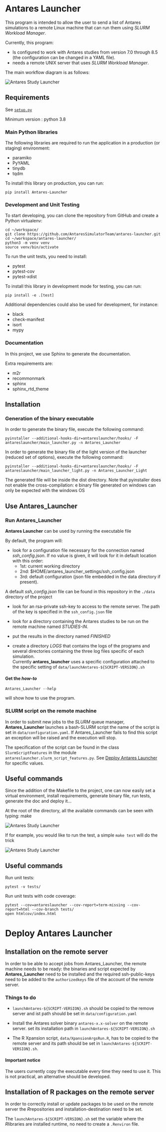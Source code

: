# Antares Launcher

This program is intended to allow the user to send a list of Antares simulations to
a remote Linux machine that can run them using *SLURM Workload Manager*.

Currently, this program:

- Is configured to work with Antares studies from version 7.0 through 8.5
  (the configuration can be changed in a YAML file).
- needs a remote UNIX server that uses *SLURM Workload Manager*.

The main workflow diagram is as follows:

![Antares Study Launcher](https://raw.githubusercontent.com/AntaresSimulatorTeam/antares-launcher/main/doc/source/schema/antares_flow_chart_AS-FINAL-withbranch-wait.png)

## Requirements

See [`setup.py`](https://github.com/AntaresSimulatorTeam/antares-launcher/blob/main/setup.py)

Minimum version : python 3.8

### Main Python libraries

The following libraries are required to run the application in a production (or staging) environment:

- paramiko
- PyYAML
- tinydb
- tqdm

To install this library on production, you can run:

```shell
pip install Antares-Launcher
```

### Development and Unit Testing

To start developing, you can clone the repository from GitHub and create a Python virtualenv:

```shell
cd ~/workspace/
git clone https://github.com/AntaresSimulatorTeam/antares-launcher.git
cd ~/workspace/antares-launcher/
python3 -m venv venv
source venv/bin/activate
```

To run the unit tests, you need to install:

- pytest
- pytest-cov
- pytest-xdist

To install this library in development mode for testing, you can run:

```shell
pip install -e .[test]
```

Additional dependencies could also be used for development, for instance:

- black
- check-manifest
- isort
- mypy

### Documentation

In this project, we use Sphinx to generate the documentation.

Extra requirements are:

- m2r
- recommonmark 
- sphinx
- sphinx_rtd_theme 

## Installation

### Generation of the binary executable

In order to generate the binary file, execute the following command:

```
pyinstaller --additional-hooks-dir=antareslauncher/hooks/ -F antareslauncher/main_launcher.py -n Antares_Launcher
```

In order to generate the binary file of the light version of the launcher (reduced set of options), execute the
following command:

```
pyinstaller --additional-hooks-dir=antareslauncher/hooks/ -F antareslauncher/main_launcher_light.py -n Antares_Launcher_Light
```

The generated file will be inside the dist directory. Note that pyinstaller does not enable the cross-compilation: e
binary file generated on windows can only be expected with the windows OS

## Use Antares_Launcher

### Run Antares_Launcher

**Antares Launcher** can be used by running the executable file

By default, the program will:

- look for a configuration file necessary for the connection
named *ssh_config.json*.
If no value is given, it will look for it in default location with this order:
  - 1st: current working directory
  - 2nd: $HOME/antares_launcher_settings/ssh_config.json
  - 3rd: default configuration (json file embedded in the data directory if present).

A default *ssh_config.json* file can be found in this
repository in the `./data` directory of the project

- look for an rsa-private ssh-key to access to the remote server.
The path of the key is specified in the `ssh_config.json` file

- look for a directory containing
  the Antares studies to be run on the remote machine
  named *STUDIES-IN*.

- put the results in the directory named
  *FINISHED*

- create a directory *LOGS* that contains the logs of the programs
  and several directories containing the three log files specific of each simulation.  
  Currently **antares_launcher** uses a specific configuration attached to the specific setting of
  `data/launchAntares-${SCRIPT-VERSION}.sh`

#### Get the *how-to*

```
Antares_Launcher --help
```

will show how to use the program.

### SLURM script on the remote machine

In order to submit new jobs to the *SLURM* queue manager,
**Antares_Launcher** launches a bash-SLURM script the name of the script is set in `data/configuration.yaml`.
If Antares_Launcher fails to find this script
an exception will be raised and the execution will stop.

The specification of the script can be found in the class
`SlurmScriptFeatures` in the module `antareslauncher.slurm_script_features.py`.
See [Deploy Antares Launcher](#deploy-antares-launcher) for specific values.

## Useful commands

Since the addition of the Makefile to the project, one can now easily set a virtual environment, install requirements,
generate binary file, run tests, generate the doc and deploy it...

At the root of the directory, all the available commands can be seen with typing: make

![Antares Study Launcher](https://raw.githubusercontent.com/AntaresSimulatorTeam/antares-launcher/main/doc/source/schema/make_example.png)

If for example, you would like to run the test, a simple ``make test`` will do the trick

![Antares Study Launcher](https://raw.githubusercontent.com/AntaresSimulatorTeam/antares-launcher/main/doc/source/schema/make_test_example.png)

## Useful commands

Run unit tests:

```shell
pytest -v tests/
```

Run unit tests with code coverage:

```shell
pytest --cov=antareslauncher --cov-report=term-missing --cov-report=html --cov-branch tests/
open htmlcov/index.html
```

# Deploy Antares Launcher

## Installation on the remote server

In order to be able to accept jobs from Antares_Launcher, the remote machine needs to be ready:
the binaries and script expected by **Antares_Launcher** need to be installed and
the required ssh-public-keys need to be added to the `authorizedkeys` file
of the account of the remote server.

### Things to do

- `launchAntares-${SCRIPT-VERSION}.sh` should be copied to the remove server
  and ist path should be set in `data/configuration.yaml`

- Install the Antares solver binary `antares-x.x-solver` on the remote server.
  set its installation path in `launchAntares-${SCRIPT-VERSION}.sh`

- The R Xpansion script, `data/XpansionArgsRun.R`,
  has to be copied to the remote server and
  its path should be set in `launchAntares-${SCRIPT-VERSION}.sh`.

#### Important notice

The users currently copy the executable every time they need to use it.
This is not practical, an alternative should be developed.

## Installation of R packages on the remote server

In order to correctly install or update packages to be used on the remote server
the *R*repositories and installation-destination need to be set.

The `launchAntares-${SCRIPT-VERSION}.sh` set the variable where the *R*libraries are installed runtime,
no need to create a `.Renviron` file.
